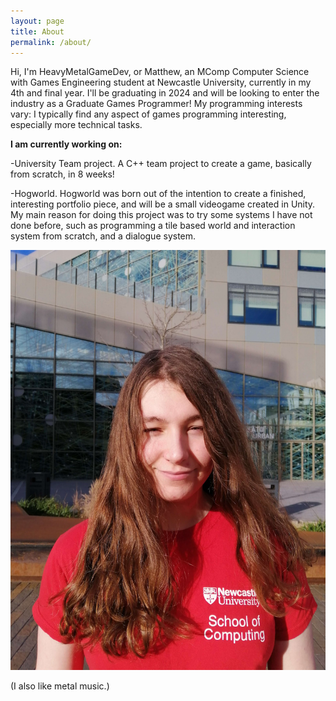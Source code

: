 ```yaml
---
layout: page
title: About
permalink: /about/
---
```


Hi, I'm HeavyMetalGameDev, or Matthew, an MComp Computer Science with Games Engineering student at Newcastle University, currently in my 4th and final year.
I'll be graduating in 2024 and will be looking to enter the industry as a Graduate Games Programmer!
My programming interests vary: I typically find any aspect of games programming interesting, especially more technical tasks.

**I am currently working on:**

-University Team project. A C++ team project to create a game, basically from scratch, in 8 weeks!

-Hogworld. Hogworld was born out of the intention to create a finished, interesting portfolio piece, and will be a small videogame created in Unity. My main reason for doing this project was to try some systems I have not done before, such as programming a tile based world and interaction system from scratch, and a dialogue system.

![image](\assets\mypicture.jpg)

(I also like metal music.)
